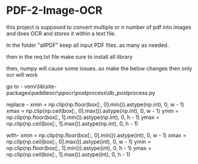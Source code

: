 # PDF-2-Image-OCR
this project is supposed to convert multiple or n number of pdf into images and does OCR and stores it within a text file.

In the folder "allPDF" keep all input PDF files. as many as needed. 

then in the req.txt file make sure to install all library 

then, numpy will cause some issues..so make the below changes then only ocr will work

go to -
venv\lib\site-packages\paddleocr\ppocr\postprocess\db_postprocess.py

replace -
xmin = np.clip(np.floor(box[:, 0].min()).astype(np.int), 0, w - 1)
xmax = np.clip(np.ceil(box[:, 0].max()).astype(np.int), 0, w - 1)
ymin = np.clip(np.floor(box[:, 1].min()).astype(np.int), 0, h - 1)
ymax = np.clip(np.ceil(box[:, 1].max()).astype(np.int), 0, h - 1)

with-
xmin = np.clip(np.floor(box[:, 0].min()).astype(int), 0, w - 1)
xmax = np.clip(np.ceil(box[:, 0].max()).astype(int), 0, w - 1)
ymin = np.clip(np.floor(box[:, 1].min()).astype(int), 0, h - 1)
ymax = np.clip(np.ceil(box[:, 1].max()).astype(int), 0, h - 1)
        
        
